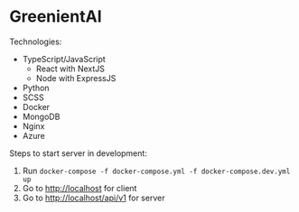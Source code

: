 # GreenientAI

Technologies:

- TypeScript/JavaScript
  - React with NextJS
  - Node with ExpressJS
- Python
- SCSS
- Docker
- MongoDB
- Nginx
- Azure

Steps to start server in development:

1. Run `docker-compose -f docker-compose.yml -f docker-compose.dev.yml up`
2. Go to [http://localhost](http://localhost) for client
3. Go to [http://localhost/api/v1](http://localhost/api/v1) for server

